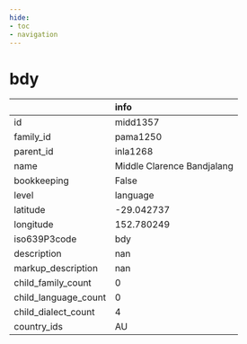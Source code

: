```yaml
---
hide:
- toc
- navigation
---
```

# bdy
|                      | info                       |
|:---------------------|:---------------------------|
| id                   | midd1357                   |
| family_id            | pama1250                   |
| parent_id            | inla1268                   |
| name                 | Middle Clarence Bandjalang |
| bookkeeping          | False                      |
| level                | language                   |
| latitude             | -29.042737                 |
| longitude            | 152.780249                 |
| iso639P3code         | bdy                        |
| description          | nan                        |
| markup_description   | nan                        |
| child_family_count   | 0                          |
| child_language_count | 0                          |
| child_dialect_count  | 4                          |
| country_ids          | AU                         |